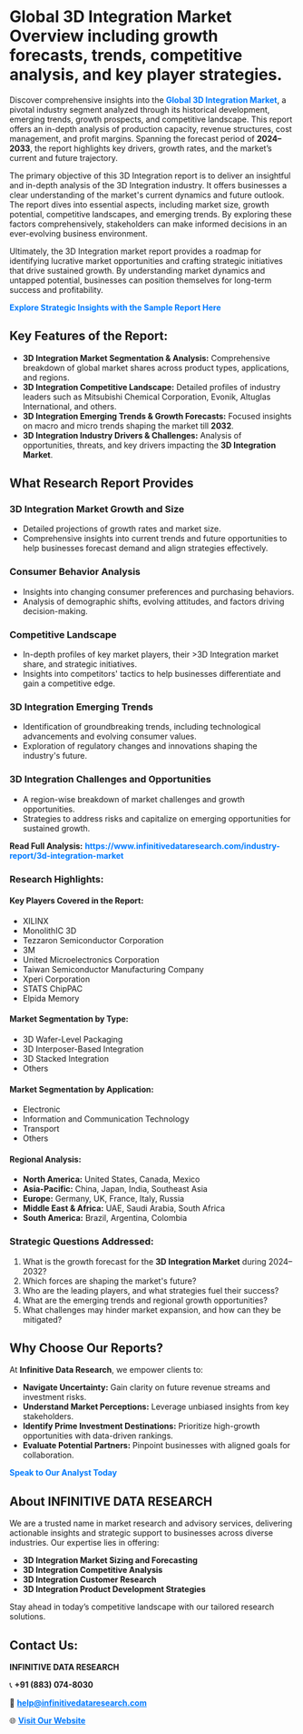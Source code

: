 <h1>Global 3D Integration Market Overview including growth forecasts, trends, competitive analysis, and key player strategies.</h1>
<p>
Discover comprehensive insights into the 
<a href="https://www.infinitivedataresearch.com/industry-report/3d-integration-market" rel="dofollow" style="color: #007BFF; text-decoration: none;"><strong>Global 3D Integration Market</strong></a>, a pivotal industry segment analyzed through its historical development, emerging trends, growth prospects, and competitive landscape. This report offers an in-depth analysis of production capacity, revenue structures, cost management, and profit margins. Spanning the forecast period of <strong>2024–2033</strong>, the report highlights key drivers, growth rates, and the market’s current and future trajectory.
</p>
<p>
The primary objective of this 3D Integration report is to deliver an insightful and in-depth analysis of the 3D Integration industry. It offers businesses a clear understanding of the market's current dynamics and future outlook. The report dives into essential aspects, including market size, growth potential, competitive landscapes, and emerging trends. By exploring these factors comprehensively, stakeholders can make informed decisions in an ever-evolving business environment.
</p>
<p>
Ultimately, the 3D Integration market report provides a roadmap for identifying lucrative market opportunities and crafting strategic initiatives that drive sustained growth. By understanding market dynamics and untapped potential, businesses can position themselves for long-term success and profitability.
</p>
<p>
<a href="https://www.infinitivedataresearch.com/request-sample/reportId=107033" style="color: #007BFF; text-decoration: none;"><strong>Explore Strategic Insights with the Sample Report Here</strong></a>
</p>

<h2>Key Features of the Report:</h2>
<ul>
<li><strong>3D Integration Market Segmentation & Analysis:</strong> Comprehensive breakdown of global market shares across product types, applications, and regions.</li>
<li><strong>3D Integration Competitive Landscape:</strong> Detailed profiles of industry leaders such as Mitsubishi Chemical Corporation, Evonik, Altuglas International, and others.</li>
<li><strong>3D Integration Emerging Trends & Growth Forecasts:</strong> Focused insights on macro and micro trends shaping the market till <strong>2032</strong>.</li>
<li><strong>3D Integration Industry Drivers & Challenges:</strong> Analysis of opportunities, threats, and key drivers impacting the <strong>3D Integration Market</strong>.</li>
</ul>

<h2>What Research Report Provides</h2>
<h3>3D Integration Market Growth and Size</h3>
<ul>
<li>Detailed projections of growth rates and market size.</li>
<li>Comprehensive insights into current trends and future opportunities to help businesses forecast demand and align strategies effectively.</li>
</ul>

<h3>Consumer Behavior Analysis</h3>
<ul>
<li>Insights into changing consumer preferences and purchasing behaviors.</li>
<li>Analysis of demographic shifts, evolving attitudes, and factors driving decision-making.</li>
</ul>

<h3>Competitive Landscape</h3>
<ul>
<li>In-depth profiles of key market players, their >3D Integration market share, and strategic initiatives.</li>
<li>Insights into competitors' tactics to help businesses differentiate and gain a competitive edge.</li>
</ul>

<h3>3D Integration Emerging Trends</h3>
<ul>
<li>Identification of groundbreaking trends, including technological advancements and evolving consumer values.</li>
<li>Exploration of regulatory changes and innovations shaping the industry's future.</li>
</ul>

<h3>3D Integration Challenges and Opportunities</h3>
<ul>
<li>A region-wise breakdown of market challenges and growth opportunities.</li>
<li>Strategies to address risks and capitalize on emerging opportunities for sustained growth.</li>
</ul>
<p><strong>Read Full Analysis:</strong> <a href="https://www.infinitivedataresearch.com/industry-report/3d-integration-market" rel="dofollow" style="color: #007BFF; text-decoration: none;"><strong>https://www.infinitivedataresearch.com/industry-report/3d-integration-market</strong></a></p>
<h3>Research Highlights:</h3>
<h4>Key Players Covered in the Report:</h4>
<ul><li>XILINX</li><li>MonolithIC 3D</li><li>Tezzaron Semiconductor Corporation</li><li>3M</li><li>United Microelectronics Corporation</li><li>Taiwan Semiconductor Manufacturing Company</li><li>Xperi Corporation</li><li>STATS ChipPAC</li><li>Elpida Memory</li></ul>
<h4>Market Segmentation by Type:</h4>
<ul><li>3D Wafer-Level Packaging</li><li>3D Interposer-Based Integration</li><li>3D Stacked Integration</li><li>Others</li></ul>
<h4>Market Segmentation by Application:</h4>
<ul><li>Electronic</li><li>Information and Communication Technology</li><li>Transport</li><li>Others</li></ul>

<h4>Regional Analysis:</h4>
<ul>
<li><strong>North America:</strong> United States, Canada, Mexico</li>
<li><strong>Asia-Pacific:</strong> China, Japan, India, Southeast Asia</li>
<li><strong>Europe:</strong> Germany, UK, France, Italy, Russia</li>
<li><strong>Middle East & Africa:</strong> UAE, Saudi Arabia, South Africa</li>
<li><strong>South America:</strong> Brazil, Argentina, Colombia</li>
</ul>

<h3>Strategic Questions Addressed:</h3>
<ol>
<li>What is the growth forecast for the <strong>3D Integration Market</strong> during 2024–2032?</li>
<li>Which forces are shaping the market's future?</li>
<li>Who are the leading players, and what strategies fuel their success?</li>
<li>What are the emerging trends and regional growth opportunities?</li>
<li>What challenges may hinder market expansion, and how can they be mitigated?</li>
</ol>

<h2>Why Choose Our Reports?</h2>
<p>At <strong>Infinitive Data Research</strong>, we empower clients to:</p>
<ul>
<li><strong>Navigate Uncertainty:</strong> Gain clarity on future revenue streams and investment risks.</li>
<li><strong>Understand Market Perceptions:</strong> Leverage unbiased insights from key stakeholders.</li>
<li><strong>Identify Prime Investment Destinations:</strong> Prioritize high-growth opportunities with data-driven rankings.</li>
<li><strong>Evaluate Potential Partners:</strong> Pinpoint businesses with aligned goals for collaboration.</li>
</ul>
<p><a href="https://www.infinitivedataresearch.com/industry-report/3d-integration-market" rel="dofollow" style="color: #007BFF; text-decoration: none;"><strong>Speak to Our Analyst Today</strong></a></p>

<h2>About INFINITIVE DATA RESEARCH</h2>
<p>We are a trusted name in market research and advisory services, delivering actionable insights and strategic support to businesses across diverse industries. Our expertise lies in offering:</p>
<ul>
<li><strong>3D Integration Market Sizing and Forecasting</strong></li>
<li><strong>3D Integration Competitive Analysis</strong></li>
<li><strong>3D Integration Customer Research</strong></li>
<li><strong>3D Integration Product Development Strategies</strong></li>
</ul>
<p>Stay ahead in today’s competitive landscape with our tailored research solutions.</p>

<h2>Contact Us:</h2>
<p><strong>INFINITIVE DATA RESEARCH</strong></p>
<p>📞 <strong>+91 (883) 074-8030</strong></p>
<p>📧 <strong><a href="mailto:help@infinitivedataresearch.com" style="color: #007BFF;">help@infinitivedataresearch.com</a></strong></p>
<p>🌐 <strong><a href="https://www.infinitivedataresearch.com" rel="dofollow" style="color: #007BFF;">Visit Our Website</a></strong></p>